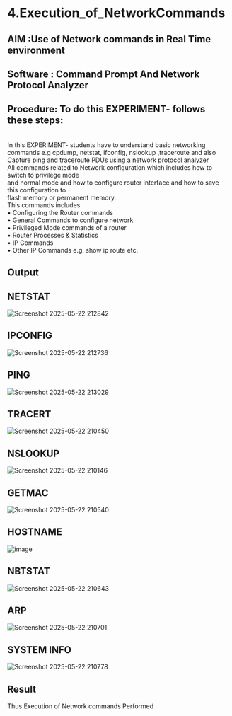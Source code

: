 # 4.Execution_of_NetworkCommands
## AIM :Use of Network commands in Real Time environment
## Software : Command Prompt And Network Protocol Analyzer
## Procedure: To do this EXPERIMENT- follows these steps:
<BR>
In this EXPERIMENT- students have to understand basic networking commands e.g cpdump, netstat, ifconfig, nslookup ,traceroute and also Capture ping and traceroute PDUs using a network protocol analyzer 
<BR>
All commands related to Network configuration which includes how to switch to privilege mode
<BR>
and normal mode and how to configure router interface and how to save this configuration to
<BR>
flash memory or permanent memory.
<BR>
This commands includes
<BR>
• Configuring the Router commands
<BR>
• General Commands to configure network
<BR>
• Privileged Mode commands of a router 
<BR>
• Router Processes & Statistics
<BR>
• IP Commands
<BR>
• Other IP Commands e.g. show ip route etc.
<BR>

## Output

## NETSTAT
![Screenshot 2025-05-22 212842](https://github.com/user-attachments/assets/bf290503-a77d-414a-8476-f0b8c8581033)



## IPCONFIG
![Screenshot 2025-05-22 212736](https://github.com/user-attachments/assets/c0571205-e8ae-4d86-b556-57f51388bff3)


## PING
![Screenshot 2025-05-22 213029](https://github.com/user-attachments/assets/f5a01270-d514-4d06-9d73-de6e4d153e20)


## TRACERT
![Screenshot 2025-05-22 210450](https://github.com/user-attachments/assets/978de967-a464-4b25-8f6b-3e0ba3108ecf)

## NSLOOKUP
![Screenshot 2025-05-22 210146](https://github.com/user-attachments/assets/27442a2f-8142-435d-b6d7-519108f4ca7b)

## GETMAC
![Screenshot 2025-05-22 210540](https://github.com/user-attachments/assets/476c1334-6f03-4255-a726-201b431d06fc)

## HOSTNAME
![image](https://github.com/user-attachments/assets/90e85801-b362-4071-b829-05518bc88b57)

## NBTSTAT
![Screenshot 2025-05-22 210643](https://github.com/user-attachments/assets/99653a10-3ff7-41da-a3cd-074fec878fc7)

## ARP
![Screenshot 2025-05-22 210701](https://github.com/user-attachments/assets/98cd8d15-23a4-42da-93a1-4cb0c3714028)

## SYSTEM INFO

![Screenshot 2025-05-22 210778](https://github.com/user-attachments/assets/979c9b01-4865-477e-846a-89556d2cf7b4)


## Result
Thus Execution of Network commands Performed 

